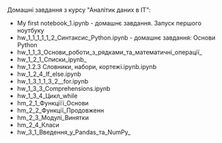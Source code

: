 Домашні завдання з курсу  "Аналітик даних в ІТ":
- My first notebook_1.ipynb - домашнє завдання. Запуск першого ноутбуку
- hw_1_1_1_1_1_2_Cинтаксис_Python.ipynb - домашнє завдання: Основи Python
- hw_1_1_3_Основи_роботи_з_рядками_та_математичні_операції_
- hw_1_2_1_Списки_ipynb_
- hw_1.2.3 Словники, набори, кортежі.ipynb.ipynb
- hw_1_2_4_If_else.ipynb
- hw_1_3_1_1_3_2__for.ipynb
- hw_1_3_3_Comprehensions.ipynb
- hw_1_3_4_Цикл_while
- hm_2_1_Функціїї_Основи
- hm_2_2_Функції_Продовженн
- hm_2_3_Модулі_Винятки
- hm_2_4_Класи
- hw_3_1_Введення_у_Pandas_та_NumPy_
